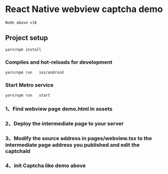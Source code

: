 <!--
 * @Date: 2024-04-29 14:50:54
 * @LastEditors: yawen Yang
 * @LastEditTime: 2024-04-29 17:13:15
 * @FilePath: /gt4-public-client-demo/README.md
-->
# React Native webview captcha demo
```
Node above v18
```
## Project setup
```
yarn/npm install
```

### Compiles and hot-reloads for development
```
yarn/npm run   ios/android
```

### Start Metro service
```
yarn/npm run   start
```

### 1、Find webview page demo.html in assets 
### 2、Deploy the intermediate page to your server
### 3、Modify the source address in pages/webview.tsx to the intermediate page address you published and edit the captchaId
### 4、init Captcha like demo above

